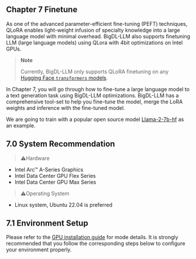 
## Chapter 7 Finetune

As one of the advanced parameter-efficient fine-tuning (PEFT) techniques, QLoRA enables light-weight infusion of specialty knowledge into a large language model with minimal overhead. BigDL-LLM also supports finetuning LLM (large language models) using QLora with 4bit optimizations on Intel GPUs.

> **Note**
>
> Currently, BigDL-LLM only supports QLoRA finetuning on any [Hugging Face `transformers` models](https://huggingface.co/docs/transformers/index).

In Chapter 7, you will go through how to fine-tune a large language model to a text generation task using BigDL-LLM optimizations. BigDL-LLM has a comprehensive tool-set to help you fine-tune the model, merge the LoRA weights and inference with the fine-tuned model.

We are going to train with a popular open source model [Llama-2-7b-hf](https://huggingface.co/meta-llama/Llama-2-7b-hf) as an example.


## 7.0 System Recommendation

> ⚠️Hardware
  - Intel Arc™ A-Series Graphics
  - Intel Data Center GPU Flex Series
  - Intel Data Center GPU Max Series

> ⚠️Operating System
  - Linux system, Ubuntu 22.04 is preferred


## 7.1 Environment Setup

Please refer to the [GPU installation guide](https://bigdl.readthedocs.io/en/latest/doc/LLM/Overview/install_gpu.html) for mode details. It is strongly recommended that you follow the corresponding steps below to configure your environment properly.